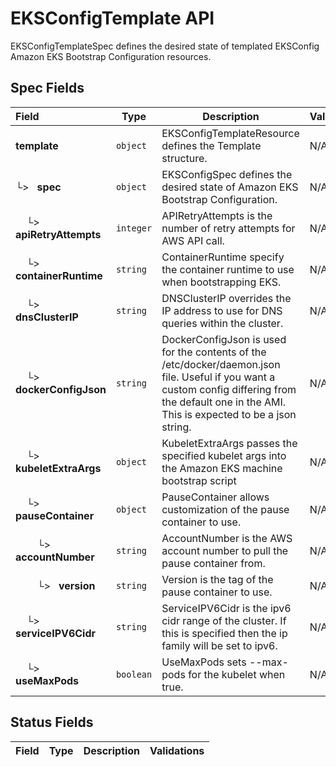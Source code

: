 # EKSConfigTemplate API

EKSConfigTemplateSpec defines the desired state of templated EKSConfig Amazon EKS Bootstrap Configuration resources.

## Spec Fields

| Field | Type | Description | Validations |
|:---|---|---|---|
|  **template** | `object` | EKSConfigTemplateResource defines the Template structure. | N/A |
| └>&nbsp;&nbsp; **spec** | `object` | EKSConfigSpec defines the desired state of Amazon EKS Bootstrap Configuration. | N/A |
| &nbsp;&nbsp;&nbsp;&nbsp;└>&nbsp;&nbsp; **apiRetryAttempts** | `integer` | APIRetryAttempts is the number of retry attempts for AWS API call. | N/A |
| &nbsp;&nbsp;&nbsp;&nbsp;└>&nbsp;&nbsp; **containerRuntime** | `string` | ContainerRuntime specify the container runtime to use when bootstrapping EKS. | N/A |
| &nbsp;&nbsp;&nbsp;&nbsp;└>&nbsp;&nbsp; **dnsClusterIP** | `string` |  DNSClusterIP overrides the IP address to use for DNS queries within the cluster. | N/A |
| &nbsp;&nbsp;&nbsp;&nbsp;└>&nbsp;&nbsp; **dockerConfigJson** | `string` | DockerConfigJson is used for the contents of the /etc/docker/daemon.json file. Useful if you want a custom config differing from the default one in the AMI. This is expected to be a json string. | N/A |
| &nbsp;&nbsp;&nbsp;&nbsp;└>&nbsp;&nbsp; **kubeletExtraArgs** | `object` | KubeletExtraArgs passes the specified kubelet args into the Amazon EKS machine bootstrap script | N/A |
| &nbsp;&nbsp;&nbsp;&nbsp;└>&nbsp;&nbsp; **pauseContainer** | `object` | PauseContainer allows customization of the pause container to use. | N/A |
| &nbsp;&nbsp;&nbsp;&nbsp;&nbsp;&nbsp;&nbsp;&nbsp;└>&nbsp;&nbsp; **accountNumber** | `string` |  AccountNumber is the AWS account number to pull the pause container from. | N/A |
| &nbsp;&nbsp;&nbsp;&nbsp;&nbsp;&nbsp;&nbsp;&nbsp;└>&nbsp;&nbsp; **version** | `string` | Version is the tag of the pause container to use. | N/A |
| &nbsp;&nbsp;&nbsp;&nbsp;└>&nbsp;&nbsp; **serviceIPV6Cidr** | `string` | ServiceIPV6Cidr is the ipv6 cidr range of the cluster. If this is specified then the ip family will be set to ipv6. | N/A |
| &nbsp;&nbsp;&nbsp;&nbsp;└>&nbsp;&nbsp; **useMaxPods** | `boolean` | UseMaxPods  sets --max-pods for the kubelet when true. | N/A |
## Status Fields

| Field | Type | Description | Validations |
|:---|---|---|---|
